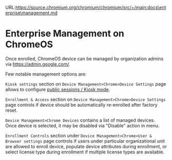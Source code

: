 URL:https://source.chromium.org/chromium/chromium/src/+/main:docs\enterprise\management.md
# Enterprise Management on ChromeOS

Once enrolled, ChromeOS device can be managed by organization admins via
https://admin.google.com/.

Few notable management options are:

`Kiosk settings` section on `Device Management>Chrome>Device Settings` page
allows to configure [public sessions / Kiosk mode](kiosk_public_session.md).

`Enrollment & Access` section on `Device Management>Chrome>Device Settings`
page controls if device should be automatically re-enrolled after factory reset.

`Device Management>Chrome Devices` contains a list of managed devices.
 Once device is selected, it may be disabled via "Disable" action in menu.

`Enrollment Controls` section under
`Device Management>Chrome>User & Browser settings` page controls if users
under particular organizational unit are allowed to enroll
device, populate device attributes during enrollment, or select license type
during enrollment if multiple license types are available.
